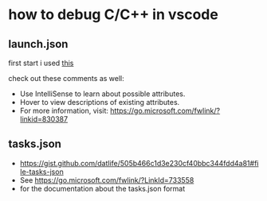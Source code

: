 # how to debug C/C++ in vscode

## launch.json
first start i used [this](https://gist.github.com/datlife/505b466c1d3e230cf40bbc344fdd4a81#file-tasks-json) 

check out these comments as well:

- Use IntelliSense to learn about possible attributes.
- Hover to view descriptions of existing attributes.
- For more information, visit: https://go.microsoft.com/fwlink/?linkid=830387
    
## tasks.json
- https://gist.github.com/datlife/505b466c1d3e230cf40bbc344fdd4a81#file-tasks-json
- See https://go.microsoft.com/fwlink/?LinkId=733558
- for the documentation about the tasks.json format